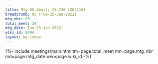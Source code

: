 ```yaml
---
title: Mtg 05 &bull; CS-730 (202210)
breadcrumb: 05 (Tue-25-Jan-2022)
mtg_nbr: 05
total_meet: 24
mtg_date: Tue-25-Jan-2022
wiki_id: 8494
layout: bg-image
---
```


{%- include meetings/main.html
    tm=page.total_meet
    mn=page.mtg_nbr
    md=page.mtg_date
    ww=page.wiki_id
-%}
